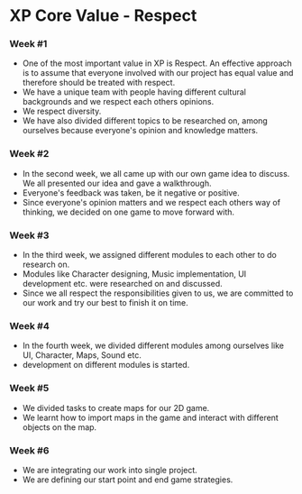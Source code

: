 # XP Core Value - Respect

### Week #1
* One of the most important value in XP is Respect. An effective approach is to assume that everyone involved with our project has equal value and therefore should be treated with respect.
* We have a unique team with people having different cultural backgrounds and we respect each others opinions.
* We respect diversity.
* We have also divided different topics to be researched on, among ourselves because everyone's opinion and knowledge matters.

### Week #2
* In the second week, we all came up with our own game idea to discuss. We all presented our idea and gave a walkthrough.
* Everyone's feedback was taken, be it negative or positive.
* Since everyone's opinion matters and we respect each others way of thinking, we decided on one game to move forward with.

### Week #3
* In the third week, we assigned different modules to each other to do research on.
* Modules like Character designing, Music implementation, UI development etc. were researched on and discussed.
* Since we all respect the responsibilities given to us, we are committed to our work and try our best to finish it on time.

### Week #4
* In the fourth week, we divided different modules among ourselves like UI, Character, Maps, Sound etc.
* development on different modules is started.

### Week #5
* We divided tasks to create maps for our 2D game.
* We learnt how to import maps in the game and interact with different objects on the map.

### Week #6
* We are integrating our work into single project.
* We are defining our start point and end game strategies.
